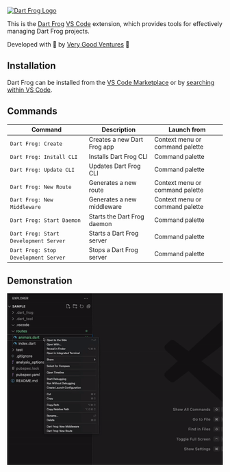 [![Dart Frog Logo][logo_black]][dart_frog_link_light]

This is the [Dart Frog](https://dartfrog.vgv.dev/) [VS Code](https://code.visualstudio.com/) extension, which provides tools for effectively managing Dart Frog projects.

Developed with 💙 by [Very Good Ventures][very_good_ventures_link] 🦄

## Installation

Dart Frog can be installed from the [VS Code Marketplace](https://marketplace.visualstudio.com/items?itemName=VeryGoodVentures.dart-frog) or by [searching within VS Code](https://code.visualstudio.com/docs/editor/extension-gallery#_search-for-an-extension).

## Commands

| Command                               | Description                 | Launch from                     |
| ------------------------------------- | --------------------------- | ------------------------------- |
| `Dart Frog: Create`                   | Creates a new Dart Frog app | Context menu or command palette |
| `Dart Frog: Install CLI`              | Installs Dart Frog CLI      | Command palette                 |
| `Dart Frog: Update CLI`               | Updates Dart Frog CLI       | Command palette                 |
| `Dart Frog: New Route`                | Generates a new route       | Context menu or command palette |
| `Dart Frog: New Middleware`           | Generates a new middleware  | Context menu or command palette |
| `Dart Frog: Start Daemon`             | Starts the Dart Frog daemon | Command palette                 |
| `Dart Frog: Start Development Server` | Starts a Dart Frog server   | Command palette                 |
| `Dart Frog: Stop Development Server`  | Stops a Dart Frog server    | Command palette                 |

## Demonstration

![demonstration](https://raw.githubusercontent.com/VeryGoodOpenSource/dart_frog/main/extensions/vscode/assets/new-route-middleware-usage.gif)

[ci_link]: https://github.com/VeryGoodOpenSource/dart_frog/actions/workflows/main.yaml
[dart_frog_link_light]: https://github.com/verygoodopensource/dart_frog
[license_link]: https://opensource.org/licenses/MIT
[logo_black]: https://raw.githubusercontent.com/VeryGoodOpenSource/dart_frog/main/assets/dart_frog_logo_black.png
[very_good_ventures_link]: https://verygood.ventures
